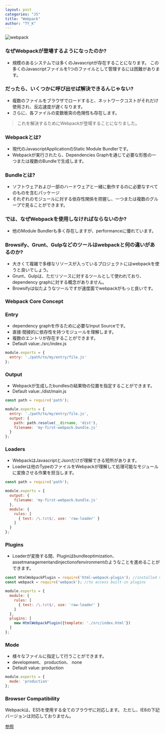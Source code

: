 ```yaml
---
layout: post
categories: "JS"
title: "Webpack"
author: "TY_K"
---
```


![webpack](https://user-images.githubusercontent.com/20508342/80999679-063f6f00-8e80-11ea-89d7-f2c6dad4e808.png)

### なぜWebpackが登場するようになったのか?

* 規模のあるシステムでは多くのJavascriptが存在することになります。 この多くのJavascriptファイルを1つのファイルとして管理するには困難があります。

### だったら、いくつかに呼び出せば解決できるんじゃない?

* 複数のファイルをブラウザでロードすると、ネットワークコストがそれだけ使用され、反応速度が遅くなります。
* さらに、各ファイルの変数衝突の危険性も存在します。

> これを解決するためにWebpackが登場することになりました。

### Webpackとは?

* 現代のJavascriptApplicationのStatic Module Bundlerです。
* Webpackが実行されたら、Dependencies Graphを通じて必要な形態の一つまたは複数のBundleで生成します。

### Bundleとは?

* ソフトウェアおよび一部のハードウェアと一緒に動作するのに必要なすべてのものを含むパッケージ
* それぞれのモジュールに対する依存性関係を把握し、一つまたは複数のグループで見ることができます。

### では、なぜWebpackを使用しなければならないのか?

* 他のModule Bundlerも多く存在しますが、performanceに優れています。

### Browsify、Grunt、Gulpなどのツールはwebpackと何の違いがあるのか?

* 大きくて複雑で多様なリソースが入っているプロジェクトにはwebpackを使うと良いでしょう。
* Grunt、Gulpは、ただリソースに対するツールとして使われており、dependency graphに対する概念がありません。
* Browsifyは似たようなツールですが速度面でwebpackがもっと良いです。

### Webpack Core Concept

### Entry

* dependency graphを作るために必要なInput Sourceです。
* 直接·間接的に依存性を持つモジュールを理解します。
* 複数のエントリが存在することができます。
* Default value:./src/index.js

```javascript
module.exports = {
  entry: './path/to/my/entry/file.js'
};
```

### Output

* Webpackが生成したbundlesの結果物の位置を指定することができます。
* Default value:./dist/main.js

```javascript
const path = require('path');

module.exports = {
  entry: './path/to/my/entry/file.js',
  output: {
    path: path.resolve(__dirname, 'dist'),
    filename: 'my-first-webpack.bundle.js'
  }
};
```

### Loaders

* WebpackはJavascriptとJsonだけが理解できる短所があります。
* Loaderは他のTypeのファイルをWebpackが理解して処理可能なモジュールに変換させる作業を担当します。

```javascript
const path = require('path');

module.exports = {
  output: {
    filename: 'my-first-webpack.bundle.js'
  },
  module: {
    rules: [
      { test: /\.txt$/, use: 'raw-loader' }
    ]
  }
};
```

### Plugins

* Loaderが変換する間、Pluginはbundleoptimization、assetmanagementandinjectionofenvironmentのようなことを進めることができます。

```javascript
const HtmlWebpackPlugin = require('html-webpack-plugin'); //installed via npm
const webpack = require('webpack'); //to access built-in plugins

module.exports = {
  module: {
    rules: [
      { test: /\.txt$/, use: 'raw-loader' }
    ]
  },
  plugins: [
    new HtmlWebpackPlugin({template: './src/index.html'})
  ]
};
```

### Mode

* 様々なファイルに指定して行うことができます。
* development、 production、 none
* Default value: production

```javascript
module.exports = {
  mode: 'production'
};
```

### Browser Compatibility

Webpackは、ES5を使用する全てのブラウザに対応します。 ただし、IE8の下記バージョンは対応しておりません。

[参照][Webpack]

[Webpack]: https://nesoy.github.io/articles/2019-02/Webpack "Webpack"